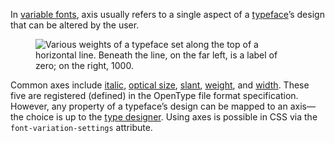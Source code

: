 
In [variable fonts](/glossary/variable_fonts), axis usually refers to a single aspect of a [typeface](/glossary/typeface)’s design that can be altered by the user.

<figure>

![Various weights of a typeface set along the top of a horizontal line. Beneath the line, on the far left, is a label of zero; on the right, 1000.](images/thumbnail.svg)

</figure>

Common axes include [italic](/glossary/italic_axis), [optical size](/glossary/optical_size_axis), [slant](/glossary/slant_axis), [weight](/glossary/weight_axis), and [width](/glossary/width_axis). These five are registered (defined) in the OpenType file format specification. However, any property of a typeface’s design can be mapped to an axis—the choice is up to the [type designer](/glossary/type_designer). Using axes is possible in CSS via the `font-variation-settings` attribute.
